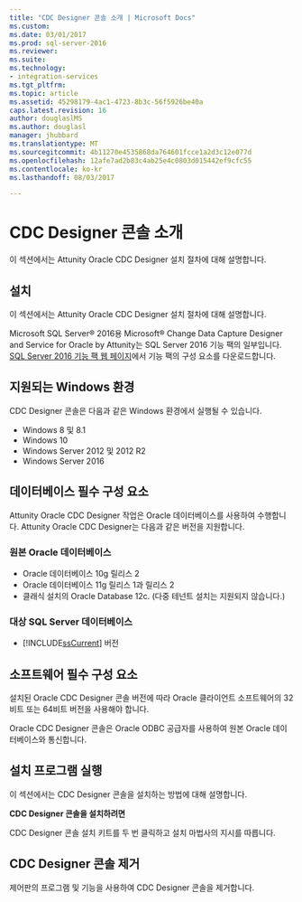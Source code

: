 ```yaml
---
title: "CDC Designer 콘솔 소개 | Microsoft Docs"
ms.custom: 
ms.date: 03/01/2017
ms.prod: sql-server-2016
ms.reviewer: 
ms.suite: 
ms.technology:
- integration-services
ms.tgt_pltfrm: 
ms.topic: article
ms.assetid: 45298179-4ac1-4723-8b3c-56f5926be40a
caps.latest.revision: 16
author: douglaslMS
ms.author: douglasl
manager: jhubbard
ms.translationtype: MT
ms.sourcegitcommit: 4b11270e4535868da764601fcce1a2d3c12e077d
ms.openlocfilehash: 12afe7ad2b83c4ab25e4c0803d015442ef9cfc55
ms.contentlocale: ko-kr
ms.lasthandoff: 08/03/2017

---
```

# <a name="the-cdc-designer-console-introduction"></a>CDC Designer 콘솔 소개
  이 섹션에서는 Attunity Oracle CDC Designer 설치 절차에 대해 설명합니다.  
  
## <a name="installation"></a>설치  
 이 섹션에서는 Attunity Oracle CDC Designer 설치 절차에 대해 설명합니다.  
  
 Microsoft SQL Server® 2016용 Microsoft® Change Data Capture Designer and Service for Oracle by Attunity는 SQL Server 2016 기능 팩의 일부입니다. [SQL Server 2016 기능 팩 웹 페이지](http://go.microsoft.com/fwlink/?LinkId=746297)에서 기능 팩의 구성 요소를 다운로드합니다.  
  
## <a name="supported-windows-environments"></a>지원되는 Windows 환경  
 CDC Designer 콘솔은 다음과 같은 Windows 환경에서 실행될 수 있습니다.  
  
-   Windows 8 및 8.1  
-   Windows 10  
-   Windows Server 2012 및 2012 R2
-   Windows Server 2016

## <a name="database-prerequisites"></a>데이터베이스 필수 구성 요소  
 Attunity Oracle CDC Designer 작업은 Oracle 데이터베이스를 사용하여 수행합니다. Attunity Oracle CDC Designer는 다음과 같은 버전을 지원합니다.  
  
### <a name="source-oracle-database"></a>원본 Oracle 데이터베이스
  
-   Oracle 데이터베이스 10g 릴리스 2
-   Oracle 데이터베이스 11g 릴리스 1과 릴리스 2
-   클래식 설치의 Oracle Database 12c. (다중 테넌트 설치는 지원되지 않습니다.)  

### <a name="target-sql-server-database"></a>대상 SQL Server 데이터베이스
  
-   [!INCLUDE[ssCurrent](../../includes/sscurrent-md.md)] 버전  
  
## <a name="software-prerequisites"></a>소프트웨어 필수 구성 요소  
 설치된 Oracle CDC Designer 콘솔 버전에 따라 Oracle 클라이언트 소프트웨어의 32비트 또는 64비트 버전을 사용해야 합니다.  
  
 Oracle CDC Designer 콘솔은 Oracle ODBC 공급자를 사용하여 원본 Oracle 데이터베이스와 통신합니다.  
  
## <a name="running-the-installation-program"></a>설치 프로그램 실행  
 이 섹션에서는 CDC Designer 콘솔을 설치하는 방법에 대해 설명합니다.  
  
 **CDC Designer 콘솔을 설치하려면**  
  
 CDC Designer 콘솔 설치 키트를 두 번 클릭하고 설치 마법사의 지시를 따릅니다.  
  
## <a name="uninstalling-the-cdc-designer-console"></a>CDC Designer 콘솔 제거  
 제어판의 프로그램 및 기능을 사용하여 CDC Designer 콘솔을 제거합니다.  
  
  
